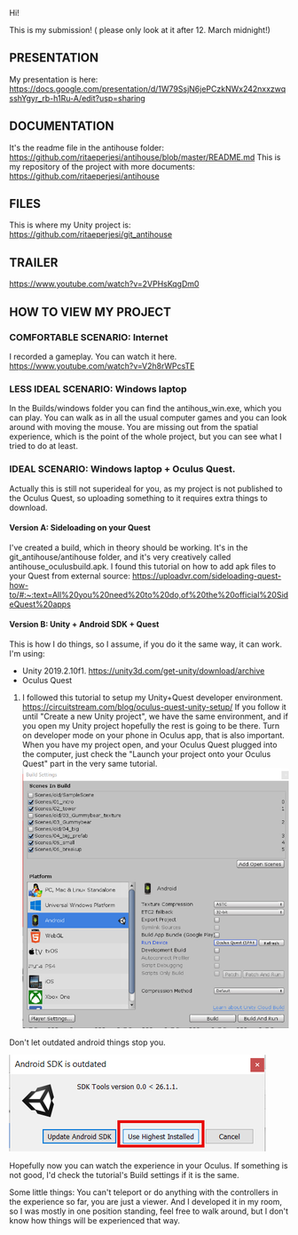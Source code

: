 Hi!

This is my submission! ( please only look at it after 12. March midnight!)

## PRESENTATION
My presentation is here: https://docs.google.com/presentation/d/1W79SsjN6jePCzkNWx242nxxzwqsshYgyr_rb-h1Ru-A/edit?usp=sharing

## DOCUMENTATION
It's the readme file in the antihouse folder: https://github.com/ritaeperjesi/antihouse/blob/master/README.md
This is my repository of the project with more documents: https://github.com/ritaeperjesi/antihouse

## FILES
This is where my Unity project is: https://github.com/ritaeperjesi/git_antihouse

## TRAILER
https://www.youtube.com/watch?v=2VPHsKqgDm0

## HOW TO VIEW MY PROJECT
### COMFORTABLE SCENARIO: Internet
I recorded a gameplay. You can watch it here. 
https://www.youtube.com/watch?v=V2h8rWPcsTE

### LESS IDEAL SCENARIO: Windows laptop
In the Builds/windows folder you can find the antihous_win.exe, which you can play. You can walk as in all the usual computer games and you can look around with moving the mouse. You are missing out from the spatial experience, which is the point of the whole project, but you can see what I tried to do at least. 

### IDEAL SCENARIO: Windows laptop + Oculus Quest. 
Actually this is still not superideal for you, as my project is not published to the Oculus Quest, so uploading something to it requires extra things to download.

#### Version A: Sideloading on your Quest
I've created a build, which in theory should be working. It's in the git_antihouse/antihouse folder, and it's very creatively called antihouse_oculusbuild.apk.
I found this tutorial on how to add apk files to your Quest from external source:
https://uploadvr.com/sideloading-quest-how-to/#:~:text=All%20you%20need%20to%20do,of%20the%20official%20SideQuest%20apps

#### Version B: Unity + Android SDK + Quest
This is how I do things, so I assume, if you do it the same way, it can work. 
I'm using: 
- Unity 2019.2.10f1. https://unity3d.com/get-unity/download/archive
- Oculus Quest 
1. I followed this tutorial to setup my Unity+Quest developer environment. https://circuitstream.com/blog/oculus-quest-unity-setup/
 If you follow it until "Create a new Unity project", we have the same environment, and if you open my Unity project hopefully the rest is going to be there.
 Turn on developer mode on your phone in Oculus app, that is also important.
  When you have my project open, and your Oculus Quest plugged into the computer, just check the "Launch your project onto your Oculus Quest" part in the very same tutorial.
 ![buildingsettings](https://github.com/ritaeperjesi/antihouse/blob/master/img/buildsettings2.jpg)
 
  Don't let outdated android things stop you. 
  
 ![android](https://github.com/ritaeperjesi/antihouse/blob/master/img/androidoutdated.jpg)
 
 Hopefully now you can watch the experience in your Oculus. 
 If something is not good, I'd check the tutorial's Build settings if it is the same. 
 
 Some little things: You can't teleport or do anything with the controllers in the experience so far, you are just a viewer. And I developed it in my room, so I was mostly in one position standing, feel free to walk around, but I don't know how things will be experienced that way.
  







